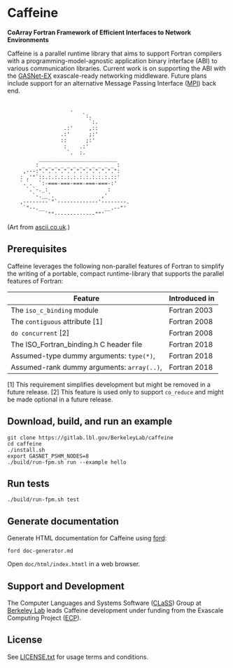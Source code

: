 Caffeine
========

**CoArray Fortran Framework of Efficient Interfaces to Network Environments**

Caffeine is a parallel runtime library that aims to support Fortran compilers with a programming-model-agnostic application binary interface (ABI) to various communication libraries.  Current work is on supporting the ABI with the [GASNet-EX] exascale-ready networking middleware.  Future plans include support for an alternative Message Passing Interface ([MPI]) back end.

```

                    .
                        `:.
                          `:.
                  .:'     ,::
                 .:'      ;:'
                 ::      ;:'
                  :    .:'
                   `.  :.
          _________________________
         : _ _ _ _ _ _ _ _ _ _ _ _ :
     ,---:".".".".".".".".".".".".":
    : ,'"`::.:.:.:.:.:.:.:.:.:.:.::'
    `.`.  `:-===-===-===-===-===-:'
      `.`-._:                   :
        `-.__`.               ,' 
    ,--------`"`-------------'--------.
     `"--.__                   __.--"'
            `""-------------""'
```
(Art from [ascii.co.uk].)


Prerequisites
-------------
Caffeine leverages the following non-parallel features of Fortran to simplify the writing of a portable, compact runtime-library that supports the parallel features of Fortran:

| Feature                                   | Introduced in |
|-------------------------------------------|---------------|
| The `iso_c_binding` module                | Fortran 2003  |
| The `contiguous` attribute [1]            | Fortran 2008  |
| `do concurrent` [2]                       | Fortran 2008  |
| The ISO_Fortran_binding.h C header file   | Fortran 2018  |
| Assumed-type dummy arguments: `type(*)`,  | Fortran 2018  |
| Assumed-rank dummy arguments: `array(..)`,| Fortran 2018  |

[1] This requirement simplifies development but might be removed in a future release.
[2] This feature is used only to support `co_reduce` and might be made optional in a future release.

Download, build, and run an example
-----------------------------------
```
git clone https://gitlab.lbl.gov/BerkeleyLab/caffeine
cd caffeine
./install.sh
export GASNET_PSHM_NODES=8
./build/run-fpm.sh run --example hello
```

Run tests
---------
```
./build/run-fpm.sh test
```

Generate documentation
----------------------
Generate HTML documentation for Caffeine using [ford]:
```
ford doc-generator.md
```
Open `doc/html/index.htmtl` in a web browser.

Support and Development
-----------------------
The Computer Languages and Systems Software ([CLaSS]) Group at [Berkeley Lab] leads Caffeine development under funding from the Exascale Computing Project ([ECP]).

License
-------
See [LICENSE.txt](LICENSE.txt) for usage terms and conditions.

[GASNet-EX]: https://gasnet.lbl.gov
[CLaSS]: https://go.lbl.gov/class
[Berkeley Lab]: https://lbl.gov
[ECP]: https://www.exascaleproject.org
[ford]: https://github.com/Fortran-FOSS-Programmers/ford
[MPI]: https://www.mpi-forum.org
[ascii.co.uk]: https://ascii.co.uk/art/cup

